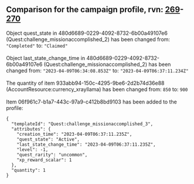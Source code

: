 ## Comparison for the campaign profile, rvn: [269](https://github.com/PRO100KatYT/FortniteProfileRevisions/tree/main/profiles/campaign/269%20campaign.json)-[270](https://github.com/PRO100KatYT/FortniteProfileRevisions/tree/main/profiles/campaign/270%20campaign.json)

Object quest_state in 480d6689-0229-4092-8732-6b00a49107e6 (Quest:challenge_missionaccomplished_2) has been changed from: `"Completed"` to: `"Claimed"`
<br><br>
Object last_state_change_time in 480d6689-0229-4092-8732-6b00a49107e6 (Quest:challenge_missionaccomplished_2) has been changed from: `"2023-04-09T06:34:08.853Z"` to: `"2023-04-09T06:37:11.234Z"`
<br><br>
The quantity of item 933abb94-150c-4295-9be6-2d2b74d36e88 (AccountResource:currency_xrayllama) has been changed from: `850` to: `900`
<br><br>
Item 06f961c7-b1a7-443c-97a9-c412b8bd9103 has been added to the profile:

```
{
  "templateId": "Quest:challenge_missionaccomplished_3",
  "attributes": {
    "creation_time": "2023-04-09T06:37:11.235Z",
    "quest_state": "Active",
    "last_state_change_time": "2023-04-09T06:37:11.235Z",
    "level": -1,
    "quest_rarity": "uncommon",
    "xp_reward_scalar": 1
  },
  "quantity": 1
}
```

<br><br>
